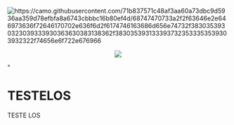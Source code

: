 <p> <img alt= "https://camo.githubusercontent.com/71b837571c48af3aa60a73dbc9d5936aa359d78efbfa8a6743cbbbc16b80ef4d/68747470733a2f2f63646e2e646973636f72646170702e636f6d2f6174746163686d656e74732f3830353930323039333930363630383138362f3830353931333937323533353539303932322f74656e6f722e676966"/>
</p>

<p align="center" ><img alt+"los-hermanos" src="![image](https://user-images.githubusercontent.com/87550718/133367977-86490b01-482c-4ed6-bebf-20740eaba2ba.png"></p>
"

# TESTELOS

TESTE LOS
